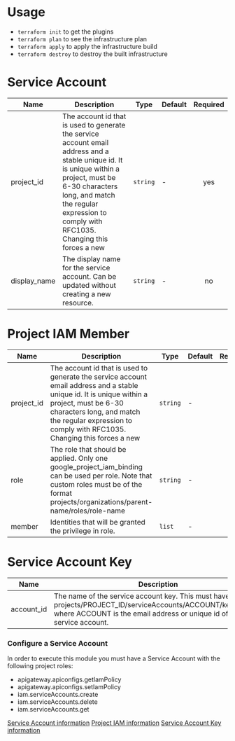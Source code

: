 # Usage

- `terraform init` to get the plugins
- `terraform plan` to see the infrastructure plan
- `terraform apply` to apply the infrastructure build
- `terraform destroy` to destroy the built infrastructure


# Service Account

| Name | Description | Type | Default | Required |
|------|-------------|------|---------|:--------:|
| project\_id | The account id that is used to generate the service account email address and a stable unique id. It is unique within a project, must be 6-30 characters long, and match the regular expression to comply with RFC1035. Changing this forces a new | `string` | - | yes |
| display_name | The display name for the service account. Can be updated without creating a new resource. | `string` | - | no |

# Project IAM Member

| Name | Description | Type | Default | Required |
|------|-------------|------|---------|:--------:|
| project\_id | The account id that is used to generate the service account email address and a stable unique id. It is unique within a project, must be 6-30 characters long, and match the regular expression to comply with RFC1035. Changing this forces a new | `string` | - | yes |
| role | The role that should be applied. Only one google_project_iam_binding can be used per role. Note that custom roles must be of the format projects/organizations/parent-name/roles/role-name | `string` | - | yes |
| member | Identities that will be granted the privilege in role. | `list` | - | yes |

# Service Account Key

| Name | Description | Type | Default | Required |
|------|-------------|------|---------|:--------:|
| account_id | The name of the service account key. This must have format projects/PROJECT_ID/serviceAccounts/ACCOUNT/keys/KEYID, where ACCOUNT is the email address or unique id of the service account. | `string` | - | yes |


### Configure a Service Account
In order to execute this module you must have a Service Account with the following project roles:

- apigateway.apiconfigs.getIamPolicy
- apigateway.apiconfigs.setIamPolicy
- iam.serviceAccounts.create
- iam.serviceAccounts.delete
- iam.serviceAccounts.get

[Service Account information](https://registry.terraform.io/providers/hashicorp/google/latest/docs/resources/google_service_account)
[Project IAM information](https://registry.terraform.io/providers/hashicorp/google/latest/docs/resources/google_project_iam#google_project_iam_member)
[Service Account Key information](https://registry.terraform.io/providers/hashicorp/google/latest/docs/data-sources/service_account_key)

